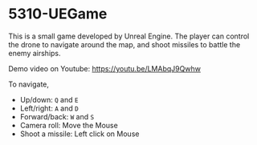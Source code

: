 # 5310-UEGame

This is a small game developed by Unreal Engine. The player can control the drone to navigate around the map, and shoot missiles to battle the enemy airships.

Demo video on Youtube: https://youtu.be/LMAbqJ9Qwhw

To navigate,
* Up/down: `Q` and `E`
* Left/right: `A` and `D`
* Forward/back: `W` and `S`
* Camera roll: Move the Mouse
* Shoot a missile: Left click on Mouse
